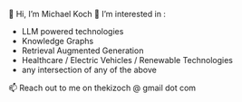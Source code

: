 👋 Hi, I’m Michael Koch
👀 I’m interested in :
- LLM powered technologies
- Knowledge Graphs
- Retrieval Augmented Generation
- Healthcare / Electric Vehicles /  Renewable Technologies
- any intersection of any of the above
  
📫 Reach out to me on thekizoch @ gmail dot com

<!---
thekizoch/thekizoch is a ✨ special ✨ repository because its `README.md` (this file) appears on your GitHub profile.
You can click the Preview link to take a look at your changes.
--->
